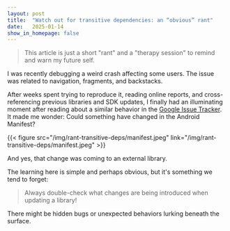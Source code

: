 ```yaml
---
layout: post
title:  "Watch out for transitive dependencies: an “obvious” rant"
date:   2025-01-14
show_in_homepage: false
---
```


>  This article is just a short "rant" and a "therapy session" to remind and warn my future self.

I was recently debugging a weird crash affecting some users. The issue was related to navigation, fragments, and backstacks.

After weeks spent trying to reproduce it, reading online reports, and cross-referencing previous libraries and SDK updates, I finally had an illuminating moment after reading about a similar behavior in the [Google Issue Tracker](https://issuetracker.google.com/issues/340202276#comment3). It made me wonder: Could something have changed in the Android Manifest?

{{< figure src="/img/rant-transitive-deps/manifest.jpeg" link="/img/rant-transitive-deps/manifest.jpeg" >}}

And yes, that change was coming to an external library.

The learning here is simple and perhaps obvious, but it's something we tend to forget:

> Always double-check what changes are being introduced when updating a library! 

There might be hidden bugs or unexpected behaviors lurking beneath the surface.